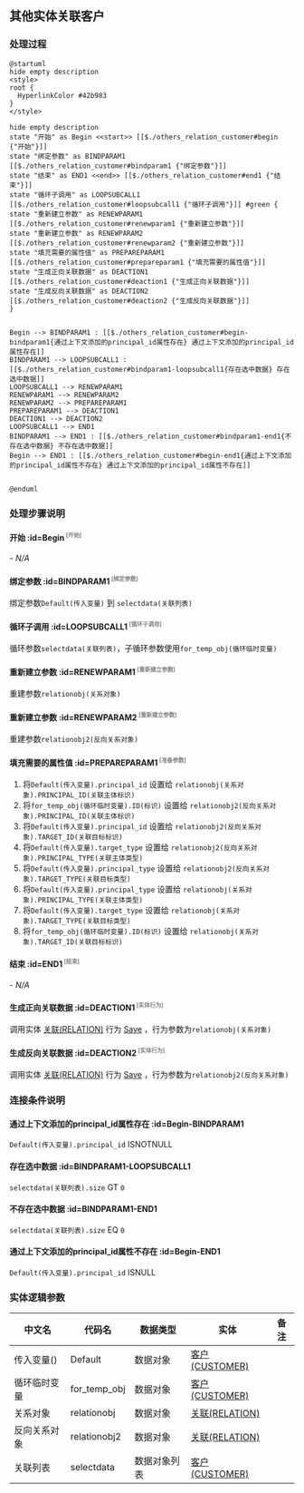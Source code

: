 ## 其他实体关联客户 <!-- {docsify-ignore-all} -->

   

### 处理过程

```plantuml
@startuml
hide empty description
<style>
root {
  HyperlinkColor #42b983
}
</style>

hide empty description
state "开始" as Begin <<start>> [[$./others_relation_customer#begin {"开始"}]]
state "绑定参数" as BINDPARAM1  [[$./others_relation_customer#bindparam1 {"绑定参数"}]]
state "结束" as END1 <<end>> [[$./others_relation_customer#end1 {"结束"}]]
state "循环子调用" as LOOPSUBCALL1  [[$./others_relation_customer#loopsubcall1 {"循环子调用"}]] #green {
state "重新建立参数" as RENEWPARAM1  [[$./others_relation_customer#renewparam1 {"重新建立参数"}]]
state "重新建立参数" as RENEWPARAM2  [[$./others_relation_customer#renewparam2 {"重新建立参数"}]]
state "填充需要的属性值" as PREPAREPARAM1  [[$./others_relation_customer#prepareparam1 {"填充需要的属性值"}]]
state "生成正向关联数据" as DEACTION1  [[$./others_relation_customer#deaction1 {"生成正向关联数据"}]]
state "生成反向关联数据" as DEACTION2  [[$./others_relation_customer#deaction2 {"生成反向关联数据"}]]
}


Begin --> BINDPARAM1 : [[$./others_relation_customer#begin-bindparam1{通过上下文添加的principal_id属性存在} 通过上下文添加的principal_id属性存在]]
BINDPARAM1 --> LOOPSUBCALL1 : [[$./others_relation_customer#bindparam1-loopsubcall1{存在选中数据} 存在选中数据]]
LOOPSUBCALL1 --> RENEWPARAM1
RENEWPARAM1 --> RENEWPARAM2
RENEWPARAM2 --> PREPAREPARAM1
PREPAREPARAM1 --> DEACTION1
DEACTION1 --> DEACTION2
LOOPSUBCALL1 --> END1
BINDPARAM1 --> END1 : [[$./others_relation_customer#bindparam1-end1{不存在选中数据} 不存在选中数据]]
Begin --> END1 : [[$./others_relation_customer#begin-end1{通过上下文添加的principal_id属性不存在} 通过上下文添加的principal_id属性不存在]]


@enduml
```


### 处理步骤说明

#### 开始 :id=Begin<sup class="footnote-symbol"> <font color=gray size=1>[开始]</font></sup>



*- N/A*
#### 绑定参数 :id=BINDPARAM1<sup class="footnote-symbol"> <font color=gray size=1>[绑定参数]</font></sup>



绑定参数`Default(传入变量)` 到 `selectdata(关联列表)`
#### 循环子调用 :id=LOOPSUBCALL1<sup class="footnote-symbol"> <font color=gray size=1>[循环子调用]</font></sup>



循环参数`selectdata(关联列表)`，子循环参数使用`for_temp_obj(循环临时变量)`
#### 重新建立参数 :id=RENEWPARAM1<sup class="footnote-symbol"> <font color=gray size=1>[重新建立参数]</font></sup>



重建参数```relationobj(关系对象)```
#### 重新建立参数 :id=RENEWPARAM2<sup class="footnote-symbol"> <font color=gray size=1>[重新建立参数]</font></sup>



重建参数```relationobj2(反向关系对象)```
#### 填充需要的属性值 :id=PREPAREPARAM1<sup class="footnote-symbol"> <font color=gray size=1>[准备参数]</font></sup>



1. 将`Default(传入变量).principal_id` 设置给  `relationobj(关系对象).PRINCIPAL_ID(关联主体标识)`
2. 将`for_temp_obj(循环临时变量).ID(标识)` 设置给  `relationobj2(反向关系对象).PRINCIPAL_ID(关联主体标识)`
3. 将`Default(传入变量).principal_id` 设置给  `relationobj2(反向关系对象).TARGET_ID(关联目标标识)`
4. 将`Default(传入变量).target_type` 设置给  `relationobj2(反向关系对象).PRINCIPAL_TYPE(关联主体类型)`
5. 将`Default(传入变量).principal_type` 设置给  `relationobj2(反向关系对象).TARGET_TYPE(关联目标类型)`
6. 将`Default(传入变量).principal_type` 设置给  `relationobj(关系对象).PRINCIPAL_TYPE(关联主体类型)`
7. 将`Default(传入变量).target_type` 设置给  `relationobj(关系对象).TARGET_TYPE(关联目标类型)`
8. 将`for_temp_obj(循环临时变量).ID(标识)` 设置给  `relationobj(关系对象).TARGET_ID(关联目标标识)`

#### 结束 :id=END1<sup class="footnote-symbol"> <font color=gray size=1>[结束]</font></sup>



*- N/A*

#### 生成正向关联数据 :id=DEACTION1<sup class="footnote-symbol"> <font color=gray size=1>[实体行为]</font></sup>



调用实体 [关联(RELATION)](module/Base/Relation.md) 行为 [Save](module/Base/Relation#行为) ，行为参数为`relationobj(关系对象)`

#### 生成反向关联数据 :id=DEACTION2<sup class="footnote-symbol"> <font color=gray size=1>[实体行为]</font></sup>



调用实体 [关联(RELATION)](module/Base/Relation.md) 行为 [Save](module/Base/Relation#行为) ，行为参数为`relationobj2(反向关系对象)`


### 连接条件说明
#### 通过上下文添加的principal_id属性存在 :id=Begin-BINDPARAM1

`Default(传入变量).principal_id` ISNOTNULL
#### 存在选中数据 :id=BINDPARAM1-LOOPSUBCALL1

`selectdata(关联列表).size` GT `0`
#### 不存在选中数据 :id=BINDPARAM1-END1

`selectdata(关联列表).size` EQ `0`
#### 通过上下文添加的principal_id属性不存在 :id=Begin-END1

`Default(传入变量).principal_id` ISNULL


### 实体逻辑参数

|    中文名   |    代码名    |  数据类型    |  实体   |备注 |
| --------| --------| -------- | -------- | --------   |
|传入变量(<i class="fa fa-check"/></i>)|Default|数据对象|[客户(CUSTOMER)](module/ProdMgmt/Customer.md)||
|循环临时变量|for_temp_obj|数据对象|[客户(CUSTOMER)](module/ProdMgmt/Customer.md)||
|关系对象|relationobj|数据对象|[关联(RELATION)](module/Base/Relation.md)||
|反向关系对象|relationobj2|数据对象|[关联(RELATION)](module/Base/Relation.md)||
|关联列表|selectdata|数据对象列表|[客户(CUSTOMER)](module/ProdMgmt/Customer.md)||
